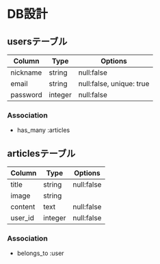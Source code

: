 # DB設計
## usersテーブル
|Column|Type|Options|
|--|--|--|
|nickname|string|null:false|
|email|string|null:false, unique: true|
|password|integer|null:false|

### Association
- has_many :articles

## articlesテーブル
|Column|Type|Options|
|--|--|--|
|title|string|null:false|
|image|string||
|content|text|null:false|
|user_id|integer|null:false|

### Association
- belongs_to :user